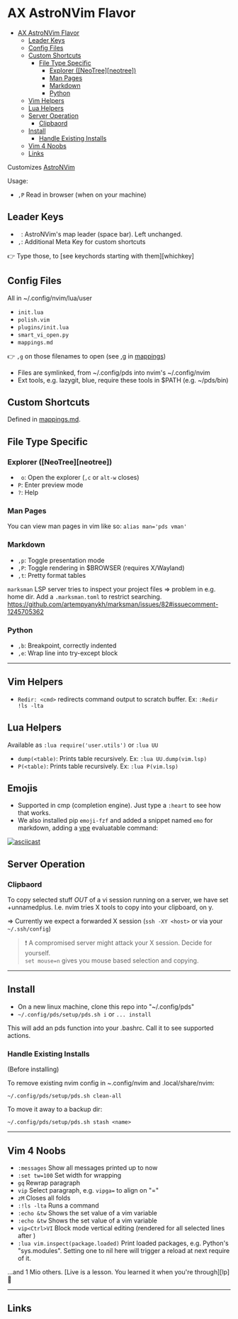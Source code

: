 # AX AstroNVim Flavor

<!--toc:start-->

- [AX AstroNVim Flavor](#ax-astronvim-flavor)
  - [Leader Keys](#leader-keys)
  - [Config Files](#config-files)
  - [Custom Shortcuts](#custom-shortcuts)
    - [File Type Specific](#file-type-specific)
      - [Explorer ([NeoTree][neotree])](#explorer-neotreeneotree)
      - [Man Pages](#man-pages)
      - [Markdown](#markdown)
      - [Python](#python)
  - [Vim Helpers](#vim-helpers)
  - [Lua Helpers](#lua-helpers)
  - [Server Operation](#server-operation)
    - [Clipbaord](#clipbaord)
  - [Install](#install)
    - [Handle Existing Installs](#handle-existing-installs)
  - [Vim 4 Noobs](#vim-4-noobs)
  - [Links](#links)
  <!--toc:end-->

Customizes [AstroNVim](https://github.com/AstroNvim/AstroNvim)

Usage:

- `,P` Read in browser (when on your machine)

## Leader Keys

- ` `: AstroNVim's map leader (space bar). Left unchanged.
- `,`: Additional Meta Key for custom shortcuts

👉 Type those, to [see keychords starting with them][whichkey]

## Config Files

All in ~/.config/nvim/lua/user

- `init.lua`
- `polish.vim`
- `plugins/init.lua`
- `smart_vi_open.py`
- `mappings.md`

👉 `,g` on those filenames to open (see ,g in [mappings](./mappings.md))

- Files are symlinked, from ~/.config/pds into nvim's ~/.config/nvim
- Ext tools, e.g. lazygit, blue, require these tools in $PATH (e.g. ~/pds/bin)

## Custom Shortcuts

Defined in [mappings.md](./mappings.md).

## File Type Specific

### Explorer ([NeoTree][neotree])

- ` o`: Open the explorer (`,c` or `alt-w` closes)
- `P`: Enter preview mode
- `?`: Help

### Man Pages

You can view man pages in vim like so: `alias man='pds vman'`

### Markdown

- `,p`: Toggle presentation mode
- `,P`: Toggle rendering in $BROWSER (requires X/Wayland)
- `,t`: Pretty format tables

`marksman` LSP server tries to inspect your project files => problem in e.g. home dir.
Add a `.marksman.toml` to restrict searching.  
https://github.com/artempyanykh/marksman/issues/82#issuecomment-1245705362

### Python

- `,b`: Breakpoint, correctly indented
- `,e`: Wrap line into try-except block

---

## Vim Helpers

- `Redir: <cmd>` redirects command output to scratch buffer. Ex: `:Redir !ls -lta`

## Lua Helpers

Available as `:lua require('user.utils')` or `:lua UU`

- `dump(<table)`: Prints table recursively. Ex: `:lua UU.dump(vim.lsp)`
- `P(<table)`: Prints table recursively. Ex: `:lua P(vim.lsp)`

## Emojis

- Supported in cmp (completion engine). Just type a `:heart` to see how that works.
- We also installed pip `emoji-fzf` and added a snippet named `emo` for markdown, adding a
  [vpe][vpe] evaluatable command:

[![asciicast](https://asciinema.org/a/3mL2iYDkMx6bKrgcYpdgXoClr.svg)](https://asciinema.org/a/3mL2iYDkMx6bKrgcYpdgXoClr)

## Server Operation

### Clipbaord

To copy selected stuff _OUT_ of a vi session running on a server, we have set +unnamedplus. I.e.
nvim tries X tools to copy into your clipboard, on y.

=> Currently we expect a forwarded X session (`ssh -XY <host>` or via your `~/.ssh/config`)

> ❗ A compromised server might attack your X session. Decide for yourself.  
> `set mouse=n` gives you mouse based selection and copying.

---

## Install

- On a new linux machine, clone this repo into "~/.config/pds"
- `~/.config/pds/setup/pds.sh i` or `... install`

This will add an pds function into your .bashrc. Call it to see supported actions.

### Handle Existing Installs

(Before installing)

To remove existing nvim config in ~.config/nvim and .local/share/nvim:

`~/.config/pds/setup/pds.sh clean-all`

To move it away to a backup dir:

`~/.config/pds/setup/pds.sh stash <name>`

---

## Vim 4 Noobs

- `:messages` Show all messages printed up to now
- `:set tw=100` Set width for wrapping
- `gq` Rewrap paragraph
- `vip` Select paragraph, e.g. `vipga=` to align on "="
- `zM` Closes all folds
- `:!ls -lta` Runs a command
- `:echo &tw` Shows the set value of a vim variable
- `:echo &tw` Shows the set value of a vim variable
- `vip<Ctrl>VI` Block mode vertical editing (rendered for all selected lines after <ESC>)
- `:lua vim.inspect(package.loaded)` Print loaded packages, e.g. Python's "sys.modules".
  Setting one to nil here will trigger a reload at next require of it.

...and 1 Mio others. [Live is a lesson. You learned it when you're through][lp] 🥲

---

## Links

[vpe]: https://github.com/axiros/vpe
